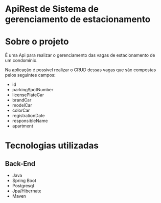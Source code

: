# ApiRest de Sistema de gerenciamento de estacionamento

# Sobre o projeto

É uma Api para realizar o gerenciamento das vagas de estacionamento de um condomínio.

Na aplicação é possível realizar o CRUD dessas vagas que são compostas pelos seguintes campos:

- id
- parkingSpotNumber
- licensePlateCar
- brandCar
- modelCar
- colorCar
- registrationDate
- responsibleName
- apartment

# Tecnologias utilizadas
## Back-End
- Java
- Spring Boot
- Postgresql
- Jpa/Hibernate
- Maven

